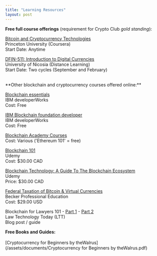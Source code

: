 ```yaml
---
title: "Learning Resources"
layout: post
---
```


**Free full course offerings** (requirement for Crypto Club *gold standing*):

[Bitcoin and Cryptocurrency Technologies](https://www.coursera.org/learn/cryptocurrency)  
Princeton University (Coursera)  
Start Date: Anytime

[DFIN-511: Introduction to Digital Currencies](https://digitalcurrency.unic.ac.cy/free-introductory-mooc/)  
University of Nicosia (Distance Learning)  
Start Date: Two cycles (September and February)  
  

<br>  
**Other blockchain and cryptocurrency courses offered online:**

[Blockchain essentials](https://developer.ibm.com/courses/all/blockchain-essentials/)  
IBM developerWorks  
Cost: Free

[IBM Blockchain foundation developer](https://developer.ibm.com/courses/all/ibm-blockchain-foundation-developer/)  
IBM developerWorks  
Cost: Free

[Blockchain Academy Courses](https://academy.b9lab.com/courses)  
Cost: Various ('Ethereum 101' = free)

[Blockchain 101](https://www.udemy.com/blockchain101/)  
Udemy  
Cost: $30.00 CAD

[Blockchain Technology: A Guide To The Blockchain Ecosystem](https://www.udemy.com/blockchain/)  
Udemy  
Price: $30.00 CAD 

[Federal Taxation of Bitcoin & Virtual Currencies](https://cpe.becker.com/catalog/product/216/details)  
Becker Professional Education  
Cost: $29.00 USD

Blockchain for Lawyers 101 - [Part 1](http://www.lawtechnologytoday.org/2017/01/blockchain-101-for-lawyers-part-1/) - [Part 2](http://www.lawtechnologytoday.org/2017/01/blockchain-lawyers-101-part-2/)  
Law Technology Today (LTT)  
Blog post / guide
<br>

**Free Books and Guides:**
<br>
<br>
[Cryptocurrency for Beginners by theWalrus](/assets/documents/Cryptocurrency for Beginners by theWalrus.pdf)  




<br>
<br>


